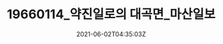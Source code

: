 ---
reference_code: 1
date: 2021-06-02T04:35:03Z
draft: false
level_of_description: 
media_type: photo
title: 19660114_약진일로의 대곡면_마산일보
description: "(晋州) 六五년도 증산종합심사에서 관내 一六개면 중 二위를 차지한 晉陽군 大谷면은 姜병포(四一)면장을 비롯하여 직원들의 희생적인 노력으로 살기 좋은 고장으로 꾸며져 가고 있다. 二二개 부락중 六개 부락을 제외한 一六개 부락 六백 가구에 전기 가설을 서둘러 온 동면에서는 지난 해 一二월 三一제 一차로 내선공사를 완공 새해 들어 외선공사를 착수하여 一월 말 완공을 계획하고 있다. 이 공사에는 一천三백만원의 공사비가 소요된다는 것인데 향토 출신 재일교포 河씨가 보내온 六백만원과 姜면장의 노력으로 도비와 한전 보조로 이루어지게 되었다. 이 전기 가설공사가 완공되면 정미소 三개소와 麻津·丹牧 양개 양수장이 전기 시설로 바꾸어져 六백 정보의 불안전답이 안전답으로 변모되고 연간 一천 八백석의 증수를 보게 된다. 또한 면민들의 오랜 숙원이던 麻津 산업도로 개설에 군비와 지원부담으로 개통을 보아 오지(奧地)인 麻津부락의 문명 혜택과 식량 수송 등 중요한 역할을 보게 되었다. 그리고 지난해 一一월 말 완공을 본 雪梅교(공사비 八◯만원) 가설로 인접 美川면과 연결되고 여름철 홍수 때면 교통차단으로 통학을 못해오던 四·五백명의 통학생들이 걱정을 들게 되었다. 六一년 九월 임명을 받은 姜면장은 재야 五개년 동안 그간 지난 六四년도에는 대통령상을 비롯하여 五·六회의 표창장을 받은 온건 착실한 공무원으로서 오늘도 부락민을 위해 맡은 바 직책에 최선을 다하고 있다."
weight: 1
address: 진주시 대곡면

modified_at: 2021-08-01T17:08:03Z
created_at: 2021-08-01T04:35:03Z
link: 
components:
  - "items/신문기사/19660114_약진일로의대곡면_마산일보.jpg"

tags:
  - 대곡면
  - 도로
  - 강병포
  - 전기가설
  - 설매교
  - 증산종합심사
  - 정미소
  - 양수장
  - 전기
  - 미천면
  - 통학생

creators:
  - 이민재
subjects: 
sources: 
venues: 
  - 마호마을
  - 마진마을
  - 대곡면

public_access_status: true
copyright_status: true
---